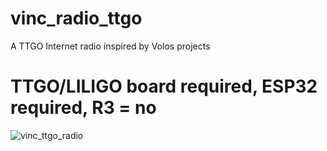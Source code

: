 # vinc_radio_ttgo
A TTGO Internet radio inspired by Volos projects

# TTGO/LILIGO board required, ESP32 required, R3 = no




![vinc_ttgo_radio](https://github.com/VincentGlueck/vinc_radio_ttgo/assets/139572548/398f9609-7e6d-41e4-bd40-a58230695ee1)
